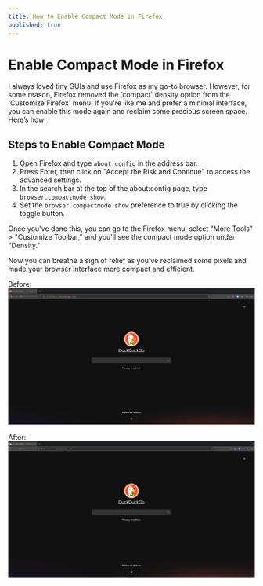 ```yaml
---
title: How to Enable Compact Mode in Firefox
published: true
---
```


# Enable Compact Mode in Firefox

I always loved tiny GUIs and use Firefox as my go-to browser. However, for some reason, Firefox removed the 'compact' density option from the 'Customize Firefox' menu.
If you're like me and prefer a minimal interface, you can enable this mode again and reclaim some precious screen space. Here’s how:

## Steps to Enable Compact Mode
1. Open Firefox and type `about:config` in the address bar.
2. Press Enter, then click on "Accept the Risk and Continue" to access the advanced settings.
3. In the search bar at the top of the about:config page, type `browser.compactmode.show`.
4. Set the `browser.compactmode.show` preference to true by clicking the toggle button.

Once you've done this, you can go to the Firefox menu, select "More Tools" > "Customize Toolbar," and you'll see the compact mode option under "Density."

Now you can breathe a sigh of relief as you've reclaimed some pixels and made your browser interface more compact and efficient.

Before:
![Firefox in 'Normal mode'](/assets/uploads/firefox-before.png)

After:
![Firefox in 'Compact mode'](/assets/uploads/firefox-after.png)

